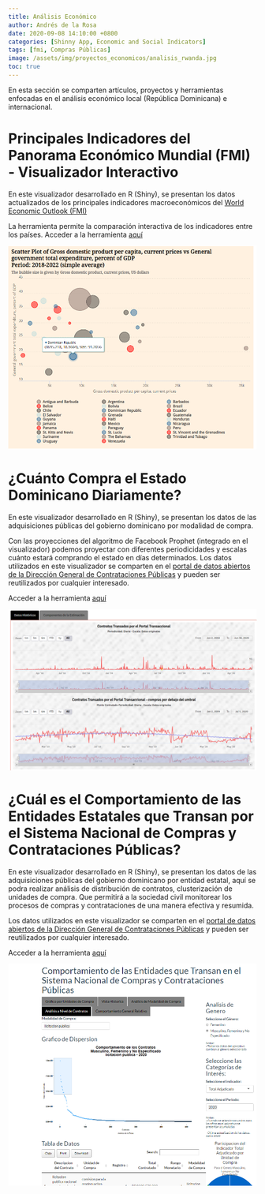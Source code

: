 ```yaml
---
title: Análisis Económico
author: Andrés de la Rosa
date: 2020-09-08 14:10:00 +0800
categories: [Shinny App, Economic and Social Indicators]
tags: [fmi, Compras Públicas]
image: /assets/img/proyectos_economicos/analisis_rwanda.jpg
toc: true
---
```


En esta sección se comparten artículos, proyectos y herramientas enfocadas en el análisis económico local (República Dominicana) e internacional. 

# Principales Indicadores del Panorama Económico Mundial (FMI)  - Visualizador Interactivo

En este visualizador desarrollado en R (Shiny), se presentan los datos actualizados de los principales indicadores macroeconómicos del [World Economic Outlook (FMI)](https://www.imf.org/external/pubs/ft/weo/2020/01/weodata/weoselgr.aspx) 

La herramienta permite la comparación interactiva de los indicadores entre los países. Acceder a la herramienta [aquí](https://andres-de-la-rosa.shinyapps.io/1_dash_weo_ec/?_ga=2.182007777.791835512.1599575663-1185190043.1589987390)

<img src="/assets/img/proyectos_economicos/WorldEconomicOutlook.png?raw=true"/> 

# ¿Cuánto Compra el Estado Dominicano Diariamente?
En este visualizador desarrollado en R (Shiny), se presentan los datos de las adquisiciones públicas del gobierno dominicano por modalidad de compra.

Con las proyecciones del algoritmo de Facebook Prophet (integrado en el visualizador) podemos proyectar con diferentes periodicidades y escalas cuánto estará comprando el estado en días determinados. Los datos utilizados en este visualizador se comparten en el [portal de datos abiertos de la Dirección General de Contrataciones Públicas](https://www.dgcp.gob.do/datos-abiertos/tablas/) y pueden ser reutilizados por cualquier interesado. 

Acceder a la herramienta [aquí](https://andres-de-la-rosa.shinyapps.io/ProyeccionesComprasPublicas/)

<img src="/assets/img/proyectos_economicos/SistemadeProyeccionesCompras.png?raw=true"/> 

# ¿Cuál es el Comportamiento de las Entidades Estatales que Transan por el Sistema Nacional de Compras y Contrataciones Públicas?

En este visualizador desarrollado en R (Shiny), se presentan los datos de las adquisiciones públicas del gobierno dominicano por entidad estatal, aquí se podra realizar análisis de distribución de contratos, clusterización de unidades de compra. Que permitirá a la sociedad civil monitorear los procesos de compras y contrataciones de una manera efectiva y resumida. 

Los datos utilizados en este visualizador se comparten en el [portal de datos abiertos de la Dirección General de Contrataciones Públicas](https://www.dgcp.gob.do/datos-abiertos/tablas/) y pueden ser reutilizados por cualquier interesado. 

Acceder a la herramienta [aquí](https://andres-de-la-rosa.shinyapps.io/ComportamientoInstitucionesPublicasSNCCP/?_ga=2.50123942.1276148544.1599664777-1185190043.1589987390)

<img src="/assets/img/proyectos_economicos/AnalisiUC.png?raw=true"/> 